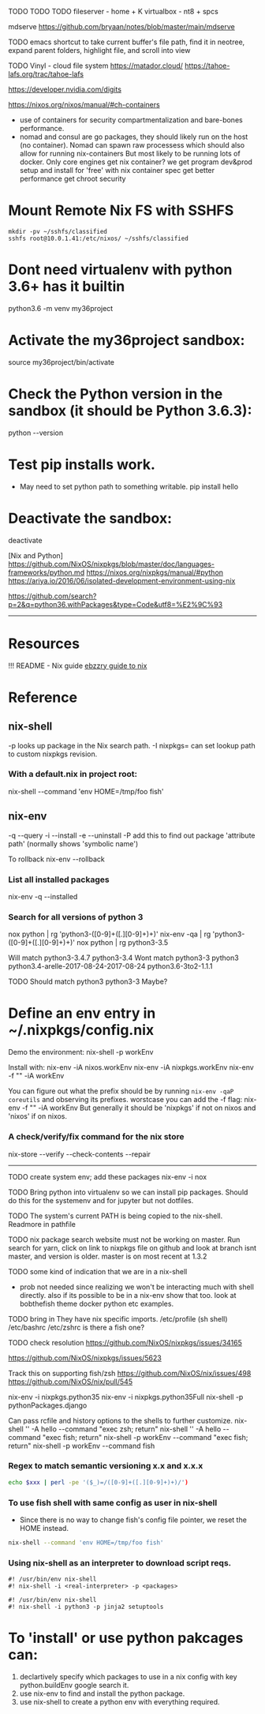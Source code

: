 TODO TODO TODO
fileserver - home + K
virtualbox - nt8 + spcs

mdserve
https://github.com/bryaan/notes/blob/master/main/mdserve

TODO emacs shortcut to
take current buffer's file path,
find it in neotree,
expand parent folders, highlight file, and scroll into view

TODO Vinyl - cloud file system
https://matador.cloud/
https://tahoe-lafs.org/trac/tahoe-lafs

https://developer.nvidia.com/digits



https://nixos.org/nixos/manual/#ch-containers
- use of containers for security compartmentalization and bare-bones performance.
- nomad and consul are go packages, they should likely run on the host (no container).
  Nomad can spawn raw processess which should also allow for running nix-containers
  But most likely to be running lots of docker.
  Only core engines get nix container?
    we get program dev&prod setup and install for 'free' with nix container spec
    get better performance
    get chroot security


# Mount Remote Nix FS with SSHFS
```
mkdir -pv ~/sshfs/classified
sshfs root@10.0.1.41:/etc/nixos/ ~/sshfs/classified
```


# Dont need virtualenv with python 3.6+ has it builtin
python3.6 -m venv my36project

# Activate the my36project sandbox:
source my36project/bin/activate

# Check the Python version in the sandbox (it should be Python 3.6.3):
python --version

# Test pip installs work.
- May need to set python path to something writable.
pip install hello

# Deactivate the sandbox:
deactivate


[Nix and Python]
https://github.com/NixOS/nixpkgs/blob/master/doc/languages-frameworks/python.md
https://nixos.org/nixpkgs/manual/#python
https://ariya.io/2016/06/isolated-development-environment-using-nix

https://github.com/search?p=2&q=python36.withPackages&type=Code&utf8=%E2%9C%93



------------------------------------------------------------------


# Resources

!!! README - Nix guide
[ebzzry guide to nix](https://ebzzry.io/en/nix/#environments)


# Reference

## nix-shell
-p <package> looks up package in the Nix search path.
-I nixpkgs=<url> can set lookup path to custom nixpkgs revision.

### With a default.nix in project root: ###
nix-shell --command 'env HOME=/tmp/foo fish'


## nix-env
-q --query
-i --install
-e --uninstall
-P   add this to find out package 'attribute path' (normally shows 'symbolic name')

To rollback
nix-env --rollback

### List all installed packages ###
nix-env -q --installed

### Search for all versions of python 3 ###
nox python | rg 'python3-([0-9]+([.][0-9]+)+)'
nix-env -qa | rg 'python3-([0-9]+([.][0-9]+)+)'
nox python | rg python3-3.5

Will match
	python3-3.4.7
	python3-3.4
Wont match
	python3-3
	python3
	python3.4-arelle-2017-08-24-2017-08-24
	python3.6-3to2-1.1.1

TODO Should match
	python3
	python3-3  Maybe?


# Define an env entry in ~/.nixpkgs/config.nix

Demo the environment:
nix-shell -p workEnv

Install with:
nix-env -iA nixos.workEnv
nix-env -iA nixpkgs.workEnv
nix-env -f "<nixpkgs>" -iA workEnv

You can figure out what the prefix should be by running `nix-env -qaP coreutils` and observing its prefixes.  worstcase you can add the -f flag:
nix-env -f "<nixpkgs>" -iA workEnv
But generally it should be 'nixpkgs' if not on nixos and 'nixos' if on nixos.


### A check/verify/fix command for the nix store
nix-store --verify --check-contents --repair


--------------------------------------------------------------------------------

TODO create system env; add these packages
nix-env -i nox

TODO Bring python into virtualenv so we can install pip packages.
Should do this for the systemenv and for jupyter but not dotfiles.


TODO The system's current PATH is being copied to the nix-shell.  Readmore in pathfile

TODO nix package search website must not be working on master.
Run search for yarn, click on link to nixpkgs file on github and look at branch isnt master, and version is older.  master is on most recent at 1.3.2


TODO some kind of indication that we are in a nix-shell
- prob not needed since realizing we won't be interacting much with shell directly.
also if its possible to be in a nix-env show that too.
look at bobthefish theme docker python etc examples.


TODO bring in 
They have nix specific imports.
/etc/profile   (sh shell)
/etc/bashrc
/etc/zshrc
is there a fish one?


TODO check resolution
https://github.com/NixOS/nixpkgs/issues/34165


https://github.com/NixOS/nixpkgs/issues/5623

Track this on supporting fish/zsh
https://github.com/NixOS/nix/issues/498
https://github.com/NixOS/nix/pull/545


nix-env -i nixpkgs.python35
nix-env -i nixpkgs.python35Full
nix-shell -p pythonPackages.django


Can pass rcfile and history options to the shells to further customize.
nix-shell '<nixpkgs>' -A hello --command "exec zsh; return"
nix-shell '<nixpkgs>' -A hello --command "exec fish; return"
nix-shell -p workEnv --command "exec fish; return"
nix-shell -p workEnv --command fish



### Regex to match semantic versioning  x.x and x.x.x ###
```bash
echo $xxx | perl -pe '($_)=/([0-9]+([.][0-9]+)+)/')
```

### To use fish shell with same config as user in nix-shell ###
- Since there is no way to change fish's config file pointer, we reset the HOME instead.
```bash
nix-shell --command 'env HOME=/tmp/foo fish'
```

### Using nix-shell as an interpreter to download script reqs. ###
```
#! /usr/bin/env nix-shell
#! nix-shell -i <real-interpreter> -p <packages>

#! /usr/bin/env nix-shell
#! nix-shell -i python3 -p jinja2 setuptools
```



# To 'install' or use python pakcages can:
1. declartively specify which packages to use in a nix config
with key python.buildEnv google search it.
2. use nix-env to find and install the python package.
3. use nix-shell to create a python env with everything required.





